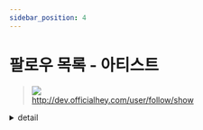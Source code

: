 ```yaml
---
sidebar_position: 4
---
```


# 팔로우 목록 - 아티스트


> ![](https://img.shields.io/static/v1?label=&message=GET&color=brightgreen) <br/>
> http://dev.officialhey.com/user/follow/show

<details markdown="1">
<summary>detail</summary>

#### Parameters
|  name   |  type  |             description             |     required     |
|:-------:|:------:|:-----------------------------------:|:----------------:|
|  page   |  Int   |             page, size              | **Not Required** |

#### Headers
|      name     |           type            |  description  | required |
|:-------------:|:-------------------------:|:-------------:| :---: |
| Authorization | Bearer [TOKEN] 형식의 String | 사용자 인증 정보가 들어있는 토큰	 | **Required** |


#### Response

  <details markdown="1">
  <summary>200 Ok : 성공</summary>

  ```
  {
  "ok": true,
  "data": {
    "content": [
      {
        "id": 1,
        "name": "artist",
        "profileImage": "image1"
      }
    ],
    "pageable": {
      "pageNumber": 0,
      "pageSize": 20,
      "sort": {
        "empty": true,
        "unsorted": true,
        "sorted": false
      },
      "offset": 0,
      "paged": true,
      "unpaged": false
    },
    "last": true,
    "totalElements": 1,
    "totalPages": 1,
    "first": true,
    "size": 20,
    "number": 0,
    "sort": {
      "empty": true,
      "unsorted": true,
      "sorted": false
    },
    "numberOfElements": 1,
    "empty": false
  }
}
  ```
  </details>

<br/>

#### Error


<details markdown="1">
  <summary>401 UNAUTHORIZED : 로그인을 하지 않았을 경우 </summary>

  ```
  {
    "ok": false,
    "timestamp": "2024-04-18T16:20:43.101276",
    "status": 401,
    "error": "UNAUTHORIZED",
    "code": "SIGNIN_REQUIRED",
    "message": "로그인을 하지 않았습니다."
}
  ```


  </details>

<details markdown="1">
  <summary>401 UNAUTHORIZED : JWT 토큰 형식이 맞지 않을 경우 </summary>

  ```
  {
    "ok": false,
    "timestamp": "2024-04-18T16:33:08.654105",
    "status": 401,
    "error": "UNAUTHORIZED",
    "code": "JWT_TOKEN_MALFORMED",
    "message": "JWT 토큰 형식이 맞지 않습니다."
}
  ```


  </details>

<details markdown="1">
  <summary>4O4 NOT_FOUND : 유저를 찾을 수 없을 경우 </summary>

  ```
{
    "ok": false,
    "timestamp": "2024-04-18T16:24:34.500251",
    "status": 404,
    "error": "NOT_FOUND",
    "code": "USER_NOT_FOUND",
    "message": "유저를 찾을 수 없습니다."
}
  ```
</details>
</details>
<br/>